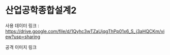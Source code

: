 # 산업공학종합설계2

사용 데이터 링크 : https://drive.google.com/file/d/1Qyhc3wTZaUjqgThPp01x6_S_j3aHQCKm/view?usp=sharing

공격 이미지 링크

